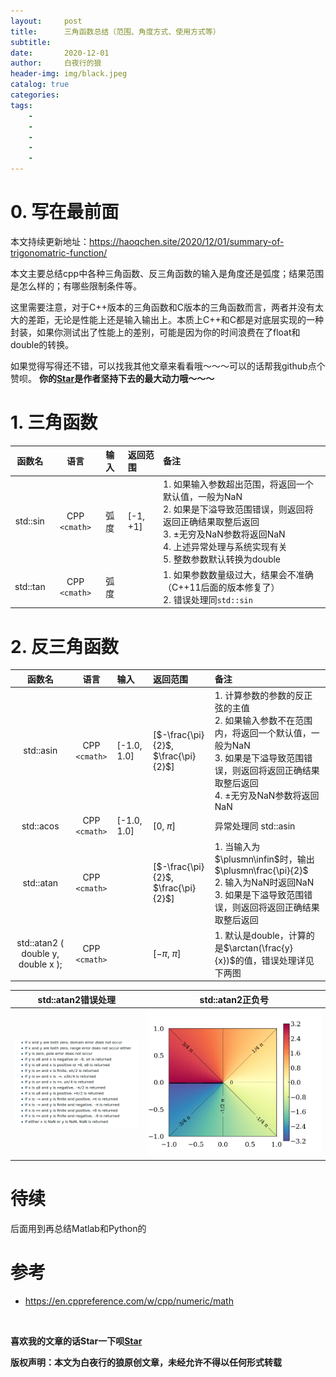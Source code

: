 ```yaml
---
layout:     post
title:      三角函数总结（范围、角度方式、使用方式等）
subtitle:   
date:       2020-12-01
author:     白夜行的狼
header-img: img/black.jpeg
catalog: true
categories:  
tags:
    - 
    - 
    - 
    - 
    - 
--- 
```


# 0. 写在最前面

本文持续更新地址：<https://haoqchen.site/2020/12/01/summary-of-trigonomatric-function/>

本文主要总结cpp中各种三角函数、反三角函数的输入是角度还是弧度；结果范围是怎么样的；有哪些限制条件等。

这里需要注意，对于C++版本的三角函数和C版本的三角函数而言，两者并没有太大的差距，无论是性能上还是输入输出上。本质上C++和C都是对底层实现的一种封装，如果你测试出了性能上的差别，可能是因为你的时间浪费在了float和double的转换。

如果觉得写得还不错，可以找我其他文章来看看哦～～～可以的话帮我github点个赞呗。
**你的[Star](https://github.com/HaoQChen/HaoQChen.github.io)是作者坚持下去的最大动力哦～～～**


# 1. 三角函数

|  函数名  |     语言      | 输入 | 返回范围 | 备注                                                                                                                                                                                                            |
| :------: | :-----------: | :--- | :------- | :-------------------------------------------------------------------------------------------------------------------------------------------------------------------------------------------------------------- |
| std::sin | CPP` <cmath>` | 弧度 | [-1, +1] | 1. 如果输入参数超出范围，将返回一个默认值，一般为NaN<br>2. 如果是下溢导致范围错误，则返回将返回正确结果取整后返回<br>3. ±无穷及NaN参数将返回NaN<br>4. 上述异常处理与系统实现有关<br>5. 整数参数默认转换为double |
| std::tan | CPP` <cmath>` | 弧度 |          | 1. 如果参数数量级过大，结果会不准确（C++11后面的版本修复了）<br>2. 错误处理同`std::sin`                                                                                                                         |

# 2. 反三角函数

|               函数名               |     语言      | 输入        | 返回范围                            | 备注                                                                                                                                                                                 |
| :--------------------------------: | :-----------: | :---------- | :---------------------------------- | :----------------------------------------------------------------------------------------------------------------------------------------------------------------------------------- |
|             std::asin              | CPP` <cmath>` | [-1.0, 1.0] | [$-\frac{\pi}{2}$, $\frac{\pi}{2}$] | 1. 计算参数的参数的反正弦的主值<br>2. 如果输入参数不在范围内，将返回一个默认值，一般为NaN<br>3. 如果是下溢导致范围错误，则返回将返回正确结果取整后返回<br>4. ±无穷及NaN参数将返回NaN |
|             std::acos              | CPP` <cmath>` | [-1.0, 1.0] | [$0$, $\pi$]                        | 异常处理同 std::asin                                                                                                                                                                 |
|             std::atan              | CPP` <cmath>` |             | [$-\frac{\pi}{2}$, $\frac{\pi}{2}$] | 1. 当输入为$\plusmn\infin$时，输出$\plusmn\frac{\pi}{2}$<br>2. 输入为NaN时返回NaN<br>3. 如果是下溢导致范围错误，则返回将返回正确结果取整后返回                                       |
| std::atan2 ( double y, double x ); | CPP` <cmath>` |             | [$-\pi$, $\pi$]                     | 1. 默认是double，计算的是$\arctan(\frac{y}{x})$的值，错误处理详见下两图                                                                                                              |



|                             std::atan2错误处理                              |                          std::atan2正负号                          |
| :-------------------------------------------------------------------------: | :----------------------------------------------------------------: |
| ![](/img/in_post/summary_of_trigonomatric_function/arctan_error_handle.png) | ![](/img/in_post/summary_of_trigonomatric_function/math-atan2.png) |


# 待续
后面用到再总结Matlab和Python的

# 参考

+ <https://en.cppreference.com/w/cpp/numeric/math>

<br>

**喜欢我的文章的话Star一下呗[Star](https://github.com/HaoQChen/HaoQChen.github.io)**

**版权声明：本文为白夜行的狼原创文章，未经允许不得以任何形式转载**
